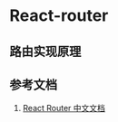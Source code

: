 <!--
 * @Author: SilvesterChiao
 * @Date: 2020-04-05 17:09:43
 * @LastEditors: SilvesterChiao
 * @LastEditTime: 2020-12-20 19:30:37
 -->
# React-router

## 路由实现原理

## 参考文档

1. [React Router 中文文档](http://react-guide.github.io/react-router-cn/index.html)
